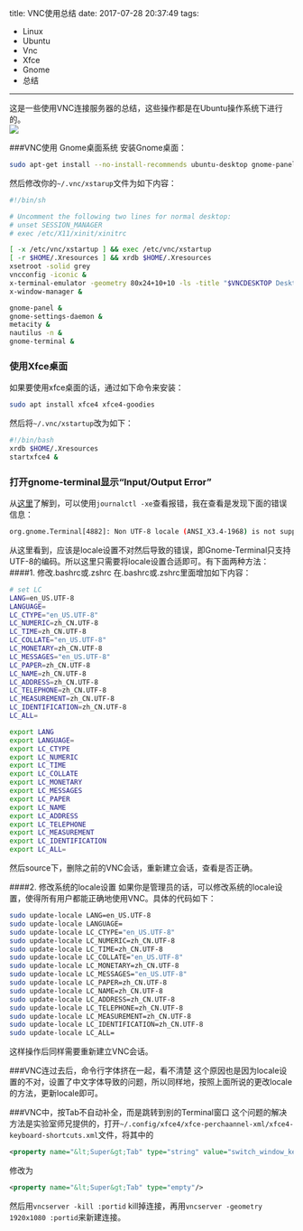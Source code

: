 title: VNC使用总结
date: 2017-07-28 20:37:49
tags:
 - Linux
 - Ubuntu
 - Vnc
 - Xfce
 - Gnome
 - 总结
---
这是一些使用VNC连接服务器的总结，这些操作都是在Ubuntu操作系统下进行的。  
![](https://lh6.ggpht.com/RcRUeZKNRYaCfoNGMe8Ic8OORBN-_pXgNyNtvNfSQ-5DFl-7CTuTYC2m96BbbV5IQU0=w300)
<!--more-->
###VNC使用 Gnome桌面系统
安装Gnome桌面：
```bash
sudo apt-get install --no-install-recommends ubuntu-desktop gnome-panel gnome-settings-daemon metacity nautilus gnome-terminal     
```
然后修改你的`~/.vnc/xstarup`文件为如下内容：
```bash
#!/bin/sh

# Uncomment the following two lines for normal desktop:
# unset SESSION_MANAGER
# exec /etc/X11/xinit/xinitrc

[ -x /etc/vnc/xstartup ] && exec /etc/vnc/xstartup
[ -r $HOME/.Xresources ] && xrdb $HOME/.Xresources
xsetroot -solid grey
vncconfig -iconic &
x-terminal-emulator -geometry 80x24+10+10 -ls -title "$VNCDESKTOP Desktop" &
x-window-manager &

gnome-panel &
gnome-settings-daemon &
metacity &
nautilus -n &
gnome-terminal &
```
### 使用Xfce桌面
如果要使用xfce桌面的话，通过如下命令来安装：
```bash
sudo apt install xfce4 xfce4-goodies       
```
然后将`~/.vnc/xstartup`改为如下：
```bash
#!/bin/bash
xrdb $HOME/.Xresources
startxfce4 &
```
### 打开gnome-terminal显示“Input/Output Error”
从[这里](https://bbs.archlinux.org/viewtopic.php?id=218510)了解到，可以使用`journalctl -xe`查看报错，我在查看是发现下面的错误信息：
```bash
org.gnome.Terminal[4882]: Non UTF-8 locale (ANSI_X3.4-1968) is not supported!
```
从这里看到，应该是locale设置不对然后导致的错误，即Gnome-Terminal只支持UTF-8的编码。所以这里只需要将locale设置合适即可。有下面两种方法：
####1. 修改.bashrc或.zshrc
在.bashrc或.zshrc里面增加如下内容：
```bash
# set LC
LANG=en_US.UTF-8
LANGUAGE=
LC_CTYPE="en_US.UTF-8"
LC_NUMERIC=zh_CN.UTF-8
LC_TIME=zh_CN.UTF-8
LC_COLLATE="en_US.UTF-8"
LC_MONETARY=zh_CN.UTF-8
LC_MESSAGES="en_US.UTF-8"
LC_PAPER=zh_CN.UTF-8
LC_NAME=zh_CN.UTF-8
LC_ADDRESS=zh_CN.UTF-8
LC_TELEPHONE=zh_CN.UTF-8
LC_MEASUREMENT=zh_CN.UTF-8
LC_IDENTIFICATION=zh_CN.UTF-8
LC_ALL=

export LANG
export LANGUAGE=
export LC_CTYPE
export LC_NUMERIC
export LC_TIME
export LC_COLLATE
export LC_MONETARY
export LC_MESSAGES
export LC_PAPER
export LC_NAME
export LC_ADDRESS
export LC_TELEPHONE
export LC_MEASUREMENT
export LC_IDENTIFICATION
export LC_ALL=
```
然后source下，删除之前的VNC会话，重新建立会话，查看是否正确。  

####2. 修改系统的locale设置
如果你是管理员的话，可以修改系统的locale设置，使得所有用户都能正确地使用VNC。具体的代码如下：
```bash
sudo update-locale LANG=en_US.UTF-8
sudo update-locale LANGUAGE=
sudo update-locale LC_CTYPE="en_US.UTF-8"
sudo update-locale LC_NUMERIC=zh_CN.UTF-8
sudo update-locale LC_TIME=zh_CN.UTF-8
sudo update-locale LC_COLLATE="en_US.UTF-8"
sudo update-locale LC_MONETARY=zh_CN.UTF-8
sudo update-locale LC_MESSAGES="en_US.UTF-8"
sudo update-locale LC_PAPER=zh_CN.UTF-8
sudo update-locale LC_NAME=zh_CN.UTF-8
sudo update-locale LC_ADDRESS=zh_CN.UTF-8
sudo update-locale LC_TELEPHONE=zh_CN.UTF-8
sudo update-locale LC_MEASUREMENT=zh_CN.UTF-8
sudo update-locale LC_IDENTIFICATION=zh_CN.UTF-8
sudo update-locale LC_ALL=
```
这样操作后同样需要重新建立VNC会话。  

###VNC连过去后，命令行字体挤在一起，看不清楚
这个原因也是因为locale设置的不对，设置了中文字体导致的问题，所以同样地，按照上面所说的更改locale的方法，更新locale即可。 

###VNC中，按Tab不自动补全，而是跳转到别的Terminal窗口
这个问题的解决方法是实验室师兄提供的，打开`~/.config/xfce4/xfce-perchaannel-xml/xfce4-keyboard-shortcuts.xml`文件，将其中的
```xml
<property name="&lt;Super&gt;Tab" type="string" value="switch_window_key"/>
```
修改为
```xml
<property name="&lt;Super&gt;Tab" type="empty"/>
```
然后用`vncserver -kill :portid` kill掉连接，再用`vncserver -geometry 1920x1080 :portid`来新建连接。  
